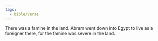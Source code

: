 ```yaml
---
tags:
  - bible/verse
---
```

There was a famine in the land. Abram went down into Egypt to live as a foreigner there, for the famine was severe in the land.